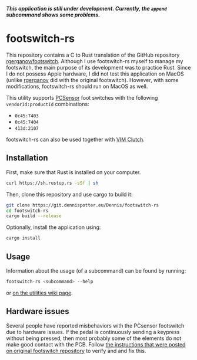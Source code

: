 ***This application is still under development. Currently, the `append` subcommand shows some problems.***

# footswitch-rs

This repository contains a C to Rust translation of the GitHub repository [rgerganov/footswitch](https://github.com/rgerganov/footswitch). Although I use footswitch-rs myself to manage my footswitch, the main purpose of its development was to practice Rust. Since I do not possess Apple hardware, I did not test this application on MacOS (unlike [rgerganov](https://github.com/rgerganov) did with the original footswitch). However, with some modifications, footswitch-rs should run on MacOS as well.

This utility supports [PCSensor](http://www.pcsensor.com/) foot switches with the following `vendorId:productId` combinations:

* `0c45:7403`
* `0c45:7404`
* `413d:2107`

footswitch-rs can also be used together with [VIM Clutch](https://github.com/alevchuk/vim-clutch).


## Installation

First, make sure that Rust is installed on your computer.

```bash
curl https://sh.rustup.rs -sSf | sh
```

Then, clone this repository and use cargo to build it:

```bash
git clone https://git.dennispotter.eu/Dennis/footswitch-rs
cd footswitch-rs
cargo build --release
```

Optionally, install the application using:

```bash
cargo install
```

## Usage
Information about the usage (of a subcommand) can be found by running:

```bash
footswitch-rs <subcommand> --help
```

or [on the utilities wiki page](https://git.dennispotter.eu/Dennis/footswitch-rs/wiki).

## Hardware issues

Several people have reported misbehaviors with the PCsensor footswitch due to hardware issues. If the pedal is continuously sending a keypress without being pressed, then most probably some of the elements do not make good contact with the PCB. Follow [the instructions that were posted on original footswitch repository](https://github.com/rgerganov/footswitch/issues/26#issuecomment-401429709) to verify and and fix this.
